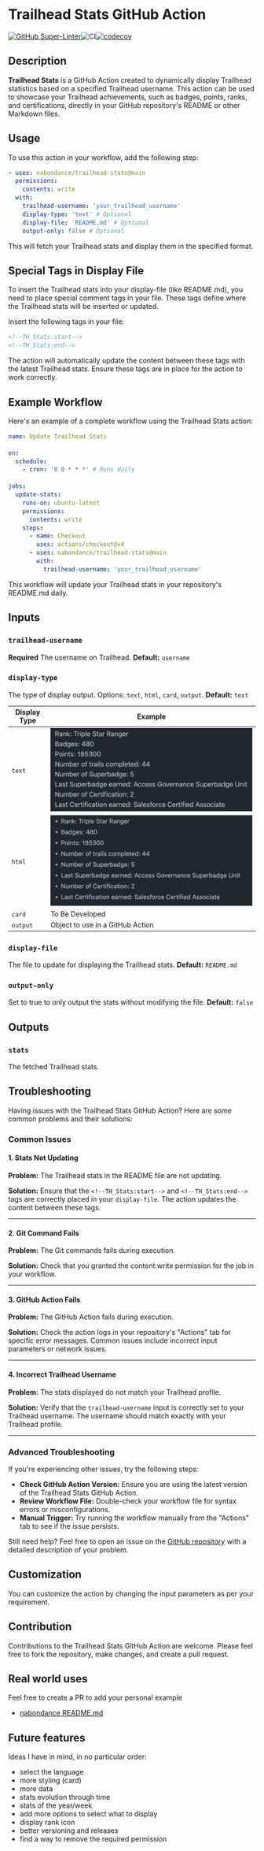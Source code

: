 # Trailhead Stats GitHub Action

[![GitHub Super-Linter](https://github.com/nabondance/Trailhead-Stats/actions/workflows/linter.yml/badge.svg)](https://github.com/super-linter/super-linter)![CI](https://github.com/nabondance/Trailhead-Stats/actions/workflows/ci.yml/badge.svg)[![codecov](https://codecov.io/gh/nabondance/Trailhead-Stats/branch/main/graph/badge.svg)](https://codecov.io/gh/nabondance/Trailhead-Stats)

## Description

**Trailhead Stats** is a GitHub Action created to dynamically display Trailhead
statistics based on a specified Trailhead username. This action can be used to
showcase your Trailhead achievements, such as badges, points, ranks, and
certifications, directly in your GitHub repository's README or other Markdown
files.

## Usage

To use this action in your workflow, add the following step:

```yaml
- uses: nabondance/trailhead-stats@main
  permissions:
    contents: write
  with:
    trailhead-username: 'your_trailhead_username'
    display-type: 'text' # Optional
    display-file: 'README.md' # Optional
    output-only: false # Optional
```

This will fetch your Trailhead stats and display them in the specified format.

## Special Tags in Display File

To insert the Trailhead stats into your display-file (like README.md), you need
to place special comment tags in your file. These tags define where the
Trailhead stats will be inserted or updated.

Insert the following tags in your file:

```markdown
<!--TH_Stats:start-->
<!--TH_Stats:end-->
```

The action will automatically update the content between these tags with the
latest Trailhead stats. Ensure these tags are in place for the action to work
correctly.

## Example Workflow

Here's an example of a complete workflow using the Trailhead Stats action:

```yaml
name: Update Trailhead Stats

on:
  schedule:
    - cron: '0 0 * * *' # Runs daily

jobs:
  update-stats:
    runs-on: ubuntu-latest
    permissions:
      contents: write
    steps:
      - name: Checkout
        uses: actions/checkout@v4
      - uses: nabondance/trailhead-stats@main
        with:
          trailhead-username: 'your_trailhead_username'
```

This workflow will update your Trailhead stats in your repository's README.md
daily.

## Inputs

### `trailhead-username`

**Required** The username on Trailhead. **Default:** `username`

### `display-type`

The type of display output. Options: `text`, `html`, `card`, `output`.
**Default:** `text`

| Display Type | Example                                                 |
| ------------ | ------------------------------------------------------- |
| `text`       | ![Text Display Example](images/readme/display_text.png) |
| `html`       | ![HTML Display Example](images/readme/display_html.png) |
| `card`       | To Be Developed                                         |
| `output`     | Object to use in a GitHub Action                        |

### `display-file`

The file to update for displaying the Trailhead stats. **Default:** `README.md`

### `output-only`

Set to true to only output the stats without modifying the file. **Default:**
`false`

## Outputs

### `stats`

The fetched Trailhead stats.

## Troubleshooting

Having issues with the Trailhead Stats GitHub Action? Here are some common
problems and their solutions:

### Common Issues

#### 1. **Stats Not Updating**

**Problem:** The Trailhead stats in the README file are not updating.

**Solution:** Ensure that the `<!--TH_Stats:start-->` and `<!--TH_Stats:end-->`
tags are correctly placed in your `display-file`. The action updates the content
between these tags.

---

#### 2. **Git Command Fails**

**Problem:** The Git commands fails during execution.

**Solution:** Check that you granted the content:write permission for the job in
your workflow.

---

#### 3. **GitHub Action Fails**

**Problem:** The GitHub Action fails during execution.

**Solution:** Check the action logs in your repository's "Actions" tab for
specific error messages. Common issues include incorrect input parameters or
network issues.

---

#### 4. **Incorrect Trailhead Username**

**Problem:** The stats displayed do not match your Trailhead profile.

**Solution:** Verify that the `trailhead-username` input is correctly set to
your Trailhead username. The username should match exactly with your Trailhead
profile.

---

### Advanced Troubleshooting

If you're experiencing other issues, try the following steps:

- **Check GitHub Action Version:** Ensure you are using the latest version of
  the Trailhead Stats GitHub Action.
- **Review Workflow File:** Double-check your workflow file for syntax errors or
  misconfigurations.
- **Manual Trigger:** Try running the workflow manually from the "Actions" tab
  to see if the issue persists.

Still need help? Feel free to open an issue on the
[GitHub repository](https://github.com/nabondance/Trailhead-Stats/issues) with a
detailed description of your problem.

## Customization

You can customize the action by changing the input parameters as per your
requirement.

## Contribution

Contributions to the Trailhead Stats GitHub Action are welcome. Please feel free
to fork the repository, make changes, and create a pull request.

## Real world uses

Feel free to create a PR to add your personal example

- [nabondance README.md](https://github.com/nabondance/nabondance/blob/master/README.md)

## Future features

Ideas I have in mind, in no particular order:

- select the language
- more styling (card)
- more data
- stats evolution through time
- stats of the year/week
- add more options to select what to display
- display rank icon
- better versioning and releases
- find a way to remove the required permission

